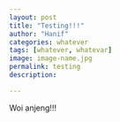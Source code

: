 ```yaml
---
layout: post
title: "Testing!!!"
author: "Hanif" 
categories: whatever
tags: [whatever, whatevar]
image: image-name.jpg
permalink: testing
description:

---
```


Woi anjeng!!!